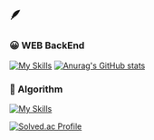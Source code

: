 ## 🪶

### 😀 WEB BackEnd
[![My Skills](https://skillicons.dev/icons?i=js,ts,react,figma,nextjs)](https://skillicons.dev)
[![Anurag's GitHub stats](https://github-readme-stats.vercel.app/api?username=jsj3473)](https://github.com/anuraghazra/github-readme-stats)

### 🤨 Algorithm
[![My Skills](https://skillicons.dev/icons?i=cpp,py)](https://skillicons.dev)

[![Solved.ac Profile](http://mazassumnida.wtf/api/v2/generate_badge?boj=jsj3473)](https://solved.ac/jsj3473/)

<!--
**jsj3473/jsj3473** is a ✨ _special_ ✨ repository because its `README.md` (this file) appears on your GitHub profile.

Here are some ideas to get you started:

- 🔭 I’m currently working on ...
- 🌱 I’m currently learning ...
- 👯 I’m looking to collaborate on ...
- 🤔 I’m looking for help with ...
- 💬 Ask me about ...
- 📫 How to reach me: ...
- 😄 Pronouns: ...
- ⚡ Fun fact: ...
-->
